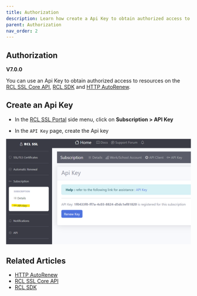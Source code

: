 ```yaml
---
title: Authorization
description: Learn how create a Api Key to obtain authorized access to resources in the RCL SSL applications
parent: Authorization
nav_order: 2
---
```


## Authorization
**V7.0.0**

You can use an Api Key to obtain authorized access to resources on the [RCL SSL Core API](../apicore/api.md), [RCL SDK](../sdk/sdk.md) and [HTTP AutoRenew](../httpautorenew/httpautorenew.md).

## Create an Api Key

- In the [RCL SSL Portal](../portal/portal.md) side menu, click on **Subscription > API Key**

- In the ``API Key`` page, create the Api key

![image](../images/api_authorization/api-key.png)

## Related Articles

- [HTTP AutoRenew](../httpautorenew/httpautorenew.md)
- [RCL SSL Core API](../apicore/api.md)
- [RCL SDK](../sdk/sdk.md)